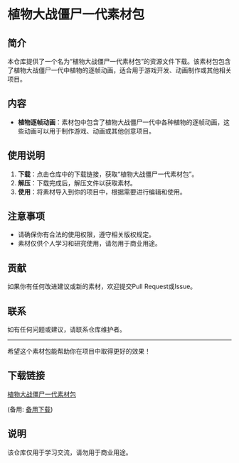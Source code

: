 # 植物大战僵尸一代素材包

## 简介
本仓库提供了一个名为“植物大战僵尸一代素材包”的资源文件下载。该素材包包含了植物大战僵尸一代中植物的逐帧动画，适合用于游戏开发、动画制作或其他相关项目。

## 内容
- **植物逐帧动画**：素材包中包含了植物大战僵尸一代中各种植物的逐帧动画，这些动画可以用于制作游戏、动画或其他创意项目。

## 使用说明
1. **下载**：点击仓库中的下载链接，获取“植物大战僵尸一代素材包”。
2. **解压**：下载完成后，解压文件以获取素材。
3. **使用**：将素材导入到你的项目中，根据需要进行编辑和使用。

## 注意事项
- 请确保你有合法的使用权限，遵守相关版权规定。
- 素材仅供个人学习和研究使用，请勿用于商业用途。

## 贡献
如果你有任何改进建议或新的素材，欢迎提交Pull Request或Issue。

## 联系
如有任何问题或建议，请联系仓库维护者。

---

希望这个素材包能帮助你在项目中取得更好的效果！

## 下载链接
[植物大战僵尸一代素材包](https://pan.quark.cn/s/5f7c3f91d762) 

(备用: [备用下载](https://pan.baidu.com/s/1FDRjBvuHhiyyMqRmg39Xjg?pwd=1234))

## 说明

该仓库仅用于学习交流，请勿用于商业用途。
